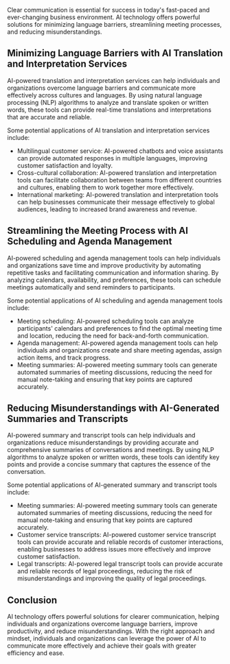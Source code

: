 

Clear communication is essential for success in today's fast-paced and ever-changing business environment. AI technology offers powerful solutions for minimizing language barriers, streamlining meeting processes, and reducing misunderstandings.

Minimizing Language Barriers with AI Translation and Interpretation Services
----------------------------------------------------------------------------

AI-powered translation and interpretation services can help individuals and organizations overcome language barriers and communicate more effectively across cultures and languages. By using natural language processing (NLP) algorithms to analyze and translate spoken or written words, these tools can provide real-time translations and interpretations that are accurate and reliable.

Some potential applications of AI translation and interpretation services include:

* Multilingual customer service: AI-powered chatbots and voice assistants can provide automated responses in multiple languages, improving customer satisfaction and loyalty.
* Cross-cultural collaboration: AI-powered translation and interpretation tools can facilitate collaboration between teams from different countries and cultures, enabling them to work together more effectively.
* International marketing: AI-powered translation and interpretation tools can help businesses communicate their message effectively to global audiences, leading to increased brand awareness and revenue.

Streamlining the Meeting Process with AI Scheduling and Agenda Management
-------------------------------------------------------------------------

AI-powered scheduling and agenda management tools can help individuals and organizations save time and improve productivity by automating repetitive tasks and facilitating communication and information sharing. By analyzing calendars, availability, and preferences, these tools can schedule meetings automatically and send reminders to participants.

Some potential applications of AI scheduling and agenda management tools include:

* Meeting scheduling: AI-powered scheduling tools can analyze participants' calendars and preferences to find the optimal meeting time and location, reducing the need for back-and-forth communication.
* Agenda management: AI-powered agenda management tools can help individuals and organizations create and share meeting agendas, assign action items, and track progress.
* Meeting summaries: AI-powered meeting summary tools can generate automated summaries of meeting discussions, reducing the need for manual note-taking and ensuring that key points are captured accurately.

Reducing Misunderstandings with AI-Generated Summaries and Transcripts
----------------------------------------------------------------------

AI-powered summary and transcript tools can help individuals and organizations reduce misunderstandings by providing accurate and comprehensive summaries of conversations and meetings. By using NLP algorithms to analyze spoken or written words, these tools can identify key points and provide a concise summary that captures the essence of the conversation.

Some potential applications of AI-generated summary and transcript tools include:

* Meeting summaries: AI-powered meeting summary tools can generate automated summaries of meeting discussions, reducing the need for manual note-taking and ensuring that key points are captured accurately.
* Customer service transcripts: AI-powered customer service transcript tools can provide accurate and reliable records of customer interactions, enabling businesses to address issues more effectively and improve customer satisfaction.
* Legal transcripts: AI-powered legal transcript tools can provide accurate and reliable records of legal proceedings, reducing the risk of misunderstandings and improving the quality of legal proceedings.

Conclusion
----------

AI technology offers powerful solutions for clearer communication, helping individuals and organizations overcome language barriers, improve productivity, and reduce misunderstandings. With the right approach and mindset, individuals and organizations can leverage the power of AI to communicate more effectively and achieve their goals with greater efficiency and ease.
